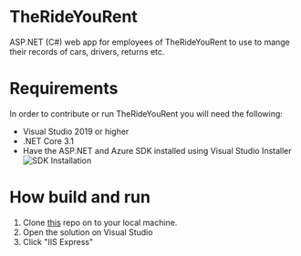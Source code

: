 # TheRideYouRent

ASP.NET (C#) web app for employees of TheRideYouRent to use to mange their records of cars, drivers, returns etc.

# Requirements
In order to contribute or run TheRideYouRent you will need the following:
- Visual Studio 2019 or higher
- .NET Core 3.1
- Have the ASP.NET and Azure SDK installed using Visual Studio Installer
![SDK Installation](Images/SDK%20Installation.png)

# How build and run
1) Clone [this](https://github.com/MfundoZA/TheRideYouRent) repo on to your local machine.
2) Open the solution on Visual Studio
3) Click "IIS Express"
